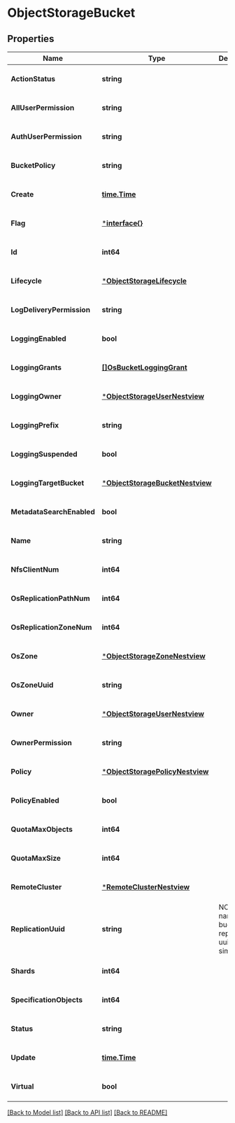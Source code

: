 # ObjectStorageBucket

## Properties
Name | Type | Description | Notes
------------ | ------------- | ------------- | -------------
**ActionStatus** | **string** |  | [optional] [default to null]
**AllUserPermission** | **string** |  | [optional] [default to null]
**AuthUserPermission** | **string** |  | [optional] [default to null]
**BucketPolicy** | **string** |  | [optional] [default to null]
**Create** | [**time.Time**](time.Time.md) |  | [optional] [default to null]
**Flag** | [***interface{}**](interface{}.md) |  | [optional] [default to null]
**Id** | **int64** |  | [optional] [default to null]
**Lifecycle** | [***ObjectStorageLifecycle**](ObjectStorageLifecycle.md) |  | [optional] [default to null]
**LogDeliveryPermission** | **string** |  | [optional] [default to null]
**LoggingEnabled** | **bool** |  | [optional] [default to null]
**LoggingGrants** | [**[]OsBucketLoggingGrant**](OSBucketLoggingGrant.md) |  | [optional] [default to null]
**LoggingOwner** | [***ObjectStorageUserNestview**](ObjectStorageUser_Nestview.md) |  | [optional] [default to null]
**LoggingPrefix** | **string** |  | [optional] [default to null]
**LoggingSuspended** | **bool** |  | [optional] [default to null]
**LoggingTargetBucket** | [***ObjectStorageBucketNestview**](ObjectStorageBucket_Nestview.md) |  | [optional] [default to null]
**MetadataSearchEnabled** | **bool** |  | [optional] [default to null]
**Name** | **string** |  | [optional] [default to null]
**NfsClientNum** | **int64** |  | [optional] [default to null]
**OsReplicationPathNum** | **int64** |  | [optional] [default to null]
**OsReplicationZoneNum** | **int64** |  | [optional] [default to null]
**OsZone** | [***ObjectStorageZoneNestview**](ObjectStorageZone_Nestview.md) |  | [optional] [default to null]
**OsZoneUuid** | **string** |  | [optional] [default to null]
**Owner** | [***ObjectStorageUserNestview**](ObjectStorageUser_Nestview.md) |  | [optional] [default to null]
**OwnerPermission** | **string** |  | [optional] [default to null]
**Policy** | [***ObjectStoragePolicyNestview**](ObjectStoragePolicy_Nestview.md) |  | [optional] [default to null]
**PolicyEnabled** | **bool** |  | [optional] [default to null]
**QuotaMaxObjects** | **int64** |  | [optional] [default to null]
**QuotaMaxSize** | **int64** |  | [optional] [default to null]
**RemoteCluster** | [***RemoteClusterNestview**](RemoteCluster_Nestview.md) |  | [optional] [default to null]
**ReplicationUuid** | **string** | NOTE: Use name of bucket as replication uuid for simplicity | [optional] [default to null]
**Shards** | **int64** |  | [optional] [default to null]
**SpecificationObjects** | **int64** |  | [optional] [default to null]
**Status** | **string** |  | [optional] [default to null]
**Update** | [**time.Time**](time.Time.md) |  | [optional] [default to null]
**Virtual** | **bool** |  | [optional] [default to null]

[[Back to Model list]](../README.md#documentation-for-models) [[Back to API list]](../README.md#documentation-for-api-endpoints) [[Back to README]](../README.md)


